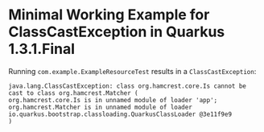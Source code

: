# Minimal Working Example for ClassCastException in Quarkus 1.3.1.Final

Running `com.example.ExampleResourceTest` results in a `ClassCastException`:

```
java.lang.ClassCastException: class org.hamcrest.core.Is cannot be cast to class org.hamcrest.Matcher (
org.hamcrest.core.Is is in unnamed module of loader 'app';
org.hamcrest.Matcher is in unnamed module of loader io.quarkus.bootstrap.classloading.QuarkusClassLoader @3e11f9e9
)
```

